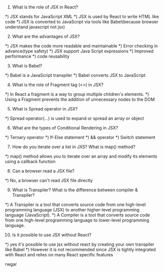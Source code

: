 1) What is the role of JSX in React?

*) JSX stands for JavaScript XML
*) JSX is used by React to write HTML like code 
*) JSX is converted to JavaScript via tools like Babel(because browser understand javascript not jsx)

2) What are the advantages of JSX?

*) JSX makes the code more readable and maintainable
*) Error checking in advance(type safety)
*) JSX support Java Script expressions
*) Improved performance
*) code reusability

3) What is Babel?

*) Babel is a JavaScript transpiler
*) Babel converts JSX to JavaScript

4) What is the role of Fragment tag (<>) in JSX? 

*) In React a fragment is a way to group multiple children's elements.
*) Using a Fragment prevents the addition of unnecessary nodes to the DOM

5) What is Spread operator in JSX?

*) Spread operator(...) is used to expand or spread an array or object

6) What are the types of Conditional Rendering in JSX?

*) Ternary operator
*) If-Else statement
*) && operator
*) Switch statement

7) How  do you iterate over a list in JXS? What is map() method?

*) map() method allows you to iterate over an array and modify its elements using a callback function

8) Can a browser read a JSX file?

*) No, a browser can't read JSX file directly

9) What is Transpiler? What is the difference between compiler & Transpiler?

 *) A Transpiler is a tool that converts source code from one high-level programming language (JSX) to another higher-level programming language (JavaScript).
 *) A Compiler is a tool that converts source code from one high-level programming language to lower-level programming language.

 10) Is it possible to use JSX without React?

 *) yes it's possible to use jsx without react by creating your own transpiler like Babel
 *) However it is not recommended since JSX is tightly integrated with React and relies on many React specific features

rwgar
